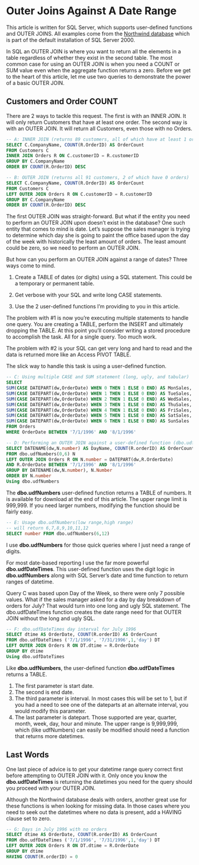 # Outer Joins Against A Date Range

This article is written for SQL Server, which supports user-defined functions and OUTER JOINS.  All examples come from the [Northwind database](https://www.microsoft.com/en-us/download/details.aspx?id=23654) which is part of the default installation of SQL Server 2000.

In SQL an OUTER JOIN is where you want to return all the elements in a table regardless of whether they exist in the second table.  The most common case for using an OUTER JOIN is when you need a COUNT or SUM value even when the aggregate function returns a zero.  Before we get to the heart of this article, let me use two queries to demonstrate the power of a basic OUTER JOIN.

## Customers and Order COUNT

There are 2 ways to tackle this request.  The first is with an INNER JOIN. It will only return Customers that have at least one order.  The second way is with an OUTER JOIN. It will return all Customers, even those with no Orders.

```sql
-- A: INNER JOIN (returns 89 customers, all of which have at least 1 order) 
SELECT C.CompanyName, COUNT(R.OrderID) AS OrderCount 
FROM Customers C
INNER JOIN Orders R ON C.customerID = R.customerID
GROUP BY C.CompanyName
ORDER BY COUNT(R.OrderID) DESC 

-- B: OUTER JOIN (returns all 91 customers, 2 of which have 0 orders) 
SELECT C.CompanyName, COUNT(R.OrderID) AS OrderCount
FROM Customers C
LEFT OUTER JOIN Orders R ON C.customerID = R.customerID 
GROUP BY C.CompanyName
ORDER BY COUNT(R.OrderID) DESC
```

The first OUTER JOIN was straight-forward. But what if the entity you need to perform an OUTER JOIN upon doesn’t exist in the database? One such entity that comes to mind is date. Let’s suppose the sales manager is trying to determine which day she is going to paint the office based upon the day of the week with historically the least amount of orders. The least amount could be zero, so we need to perform an OUTER JOIN. 

But how can you perform an OUTER JOIN against a range of dates? Three ways come to mind.

1. Create a TABLE of dates (or digits) using a SQL statement. This could be a temporary or permanent table.

2. Get verbose with your SQL and write long CASE statements.

3. Use the 2 user-defined functions I’m providing to you in this article.

The problem with #1 is now you’re executing multiple statements to handle one query. You are creating a TABLE, perform the INSERT and ultimately dropping the TABLE. At this point you’ll consider writing a stored procedure to accomplish the task. All for a single query. Too much work. 

The problem with #2 is your SQL can get very long and hard to read and the data is returned more like an Access PIVOT TABLE.

The slick way to handle this task is using a user-defined function.

```sql
-- C: Using multiple CASE and SUM statement (long, ugly, and tabular) 
SELECT 
SUM(CASE DATEPART(dw,OrderDate) WHEN 0 THEN 1 ELSE 0 END) AS MonSales, 
SUM(CASE DATEPART(dw,OrderDate) WHEN 1 THEN 1 ELSE 0 END) AS TueSales, 
SUM(CASE DATEPART(dw,OrderDate) WHEN 2 THEN 1 ELSE 0 END) AS WedSales, 
SUM(CASE DATEPART(dw,OrderDate) WHEN 3 THEN 1 ELSE 0 END) AS ThuSales, 
SUM(CASE DATEPART(dw,OrderDate) WHEN 4 THEN 1 ELSE 0 END) AS FriSales, 
SUM(CASE DATEPART(dw,OrderDate) WHEN 5 THEN 1 ELSE 0 END) AS SatSales, 
SUM(CASE DATEPART(dw,OrderDate) WHEN 6 THEN 1 ELSE 0 END) AS SunSales 
FROM Orders
WHERE OrderDate BETWEEN '7/1/1996' AND '8/1/1996' 

-- D: Performing an OUTER JOIN against a user-defined function (dbo.udfNumbers) 
SELECT DATENAME(dw,N.number) AS DayName, COUNT(R.orderID) AS OrderCount 
FROM dbo.udfNumbers(0,6) N
LEFT OUTER JOIN Orders R ON N.number = DATEPART(dw,R.OrderDate)
AND R.OrderDate BETWEEN '7/1/1996' AND '8/1/1996' 
GROUP BY DATENAME(dw,N.number), N.Number
ORDER BY N.number
Using dbo.udfNumbers
```

The **dbo.udfNumbers** user-defined function returns a TABLE of numbers. It is available for download at the end of this article. The upper range limit is 999,999. If you need larger numbers, modifying the function should be fairly easy.

```sql
-- E: Usage dbo.udfNumbers(low range,high range) 
-- will return 6,7,8,9,10,11,12
SELECT number FROM dbo.udfNumbers(6,12)
```

I use **dbo.udfNumbers** for those quick queries where I just need a range of digits. 

For most date-based reporting I use the far more powerful **dbo.udfDateTimes**. This user-defined function uses the digit logic in **dbo.udfNumbers** along with SQL Server’s date and time function to return ranges of datetime. 

Query C was based upon Day of the Week, so there were only 7 possible values. What if the sales manager asked for a day by day breakdown of orders for July? That would turn into one long and ugly SQL statement. The dbo.udfDateTimes function creates the date range need for that OUTER JOIN without the long and ugly SQL.

```sql
-- F: dbo.udfDateTimes day interval for July 1996 
SELECT dtime AS OrderDate, COUNT(R.orderID) AS OrderCount
FROM dbo.udfDateTimes ('7/1/1996', '7/31/1996',1,'day') DT 
LEFT OUTER JOIN Orders R ON DT.dtime = R.OrderDate
GROUP BY dtime
Using dbo.udfDateTimes
```

Like **dbo.udfNumbers**, the user-defined function **dbo.udfDateTimes** returns a TABLE. 

1. The first parameter is start date. 
2. The second is end date. 
3. The third parameter is interval. In most cases this will be set to 1, but if you had a need to see one of the dateparts at an alternate interval, you would modify this parameter. 
4. The last parameter is datepart. Those supported are year, quarter, month, week, day, hour and minute. The upper range is 9,999,999, which (like udfNumbers) can easily be modified should need a function that returns more datetimes.

## Last Words

One last piece of advice is to get your datetime range query correct first before attempting to OUTER JOIN with it. Only once you know the **dbo.udfDateTimes** is returning the datetimes you need for the query should you proceed with your OUTER JOIN.

Although the Northwind database deals with orders, another great use for these functions is when looking for missing data. In those cases where you need to seek out the datetimes where no data is present, add a HAVING clause set to zero.

```sql
-- G: Days in July 1996 with no orders 
SELECT dtime AS OrderDate, COUNT(R.orderID) AS OrderCount
FROM dbo.udfDateTimes ('7/1/1996', '7/31/1996',1,'day') DT 
LEFT OUTER JOIN Orders R ON DT.dtime = R.OrderDate
GROUP BY dtime
HAVING COUNT(R.orderID) = 0
```
